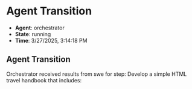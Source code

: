 # Agent Transition

- **Agent**: orchestrator
- **State**: running
- **Time**: 3/27/2025, 3:14:18 PM

## Agent Transition

Orchestrator received results from swe for step: Develop a simple HTML travel handbook that includes:

